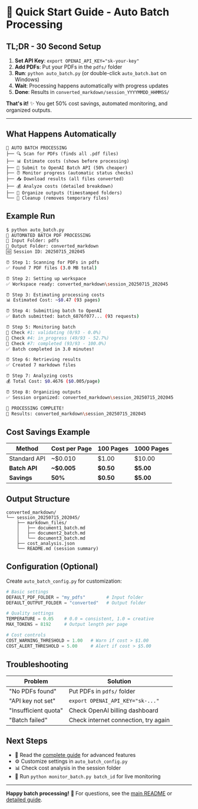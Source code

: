 # 🚀 Quick Start Guide - Auto Batch Processing

## TL;DR - 30 Second Setup

1. **Set API Key**: `export OPENAI_API_KEY="sk-your-key"`
2. **Add PDFs**: Put your PDFs in the `pdfs/` folder
3. **Run**: `python auto_batch.py` (or double-click `auto_batch.bat` on Windows)
4. **Wait**: Processing happens automatically with progress updates
5. **Done**: Results in `converted_markdown/session_YYYYMMDD_HHMMSS/`

**That's it!** ✨ You get 50% cost savings, automated monitoring, and organized outputs.

---

## What Happens Automatically

```
🤖 AUTO BATCH PROCESSING
├── 🔍 Scan for PDFs (finds all .pdf files)
├── 📊 Estimate costs (shows before processing)
├── 🚀 Submit to OpenAI Batch API (50% cheaper)
├── ⏰ Monitor progress (automatic status checks)
├── 📥 Download results (all files converted)
├── 💰 Analyze costs (detailed breakdown)
├── 📁 Organize outputs (timestamped folders)
└── 🧹 Cleanup (removes temporary files)
```

## Example Run

```bash
$ python auto_batch.py
🚀 AUTOMATED BATCH PDF PROCESSING
📁 Input Folder: pdfs
📁 Output Folder: converted_markdown
🆔 Session ID: 20250715_202045

⏰ Step 1: Scanning for PDFs in pdfs
✅ Found 7 PDF files (3.0 MB total)

⏰ Step 2: Setting up workspace
✅ Workspace ready: converted_markdown\session_20250715_202045

⏰ Step 3: Estimating processing costs
📊 Estimated Cost: ~$0.47 (93 pages)

⏰ Step 4: Submitting batch to OpenAI
✅ Batch submitted: batch_6876f077... (93 requests)

⏰ Step 5: Monitoring batch
🔄 Check #1: validating (0/93 - 0.0%)
🔄 Check #4: in_progress (49/93 - 52.7%)
🔄 Check #7: completed (93/93 - 100.0%)
✅ Batch completed in 3.0 minutes!

⏰ Step 6: Retrieving results
✅ Created 7 markdown files

⏰ Step 7: Analyzing costs
💰 Total Cost: $0.4676 ($0.005/page)

⏰ Step 8: Organizing outputs
✅ Session organized: converted_markdown\session_20250715_202045

🎉 PROCESSING COMPLETE!
📁 Results: converted_markdown\session_20250715_202045
```

## Cost Savings Example

| Method | Cost per Page | 100 Pages | 1000 Pages |
|--------|---------------|-----------|------------|
| Standard API | ~$0.010 | $1.00 | $10.00 |
| **Batch API** | **~$0.005** | **$0.50** | **$5.00** |
| **Savings** | **50%** | **$0.50** | **$5.00** |

## Output Structure

```
converted_markdown/
└── session_20250715_202045/
    ├── markdown_files/
    │   ├── document1_batch.md
    │   ├── document2_batch.md
    │   └── document3_batch.md
    ├── cost_analysis.json
    └── README.md (session summary)
```

## Configuration (Optional)

Create `auto_batch_config.py` for customization:

```python
# Basic settings
DEFAULT_PDF_FOLDER = "my_pdfs"        # Input folder
DEFAULT_OUTPUT_FOLDER = "converted"   # Output folder

# Quality settings
TEMPERATURE = 0.05    # 0.0 = consistent, 1.0 = creative
MAX_TOKENS = 8192     # Output length per page

# Cost controls
COST_WARNING_THRESHOLD = 1.00   # Warn if cost > $1.00
COST_ALERT_THRESHOLD = 5.00     # Alert if cost > $5.00
```

## Troubleshooting

| Problem | Solution |
|---------|----------|
| "No PDFs found" | Put PDFs in `pdfs/` folder |
| "API key not set" | `export OPENAI_API_KEY="sk-..."` |
| "Insufficient quota" | Check OpenAI billing dashboard |
| "Batch failed" | Check internet connection, try again |

## Next Steps

- 📖 Read the [complete guide](AUTO_BATCH_GUIDE.md) for advanced features
- ⚙️ Customize settings in `auto_batch_config.py`
- 📊 Check cost analysis in the session folder
- 🔄 Run `python monitor_batch.py batch_id` for live monitoring

---

**Happy batch processing!** 🚀 For questions, see the [main README](README.md) or [detailed guide](AUTO_BATCH_GUIDE.md).
